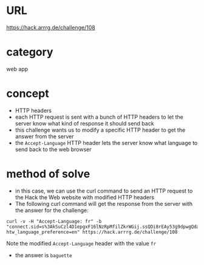 # URL
https://hack.arrrg.de/challenge/108
# category
web app
# concept
* HTTP headers
* each HTTP request is sent with a bunch of HTTP headers to let the server know what kind of response it should send back
* this challenge wants us to modify a specific HTTP header to get the answer from the server
* the `Accept-Language` HTTP header lets the server know what language to send back to the web browser
# method of solve
* in this case, we can use the curl command to send an HTTP request to the Hack the Web website with modified HTTP headers
* The following curl command will get the response from the server with the answer for the challenge:
```
curl -v -H "Accept-Language: fr" -b "connect.sid=s%3AkSuCzl4D1epgxF16lNzRpMfilZkrWGij.ssQDi8rEAy53g9dpwgQdabTi4dChI3YzvDM5n5VsPG4; htw_language_preference=en" https://hack.arrrg.de/challenge/108
```
Note the modified `Accept-Language` header with the value `fr`
* the answer is `baguette`






